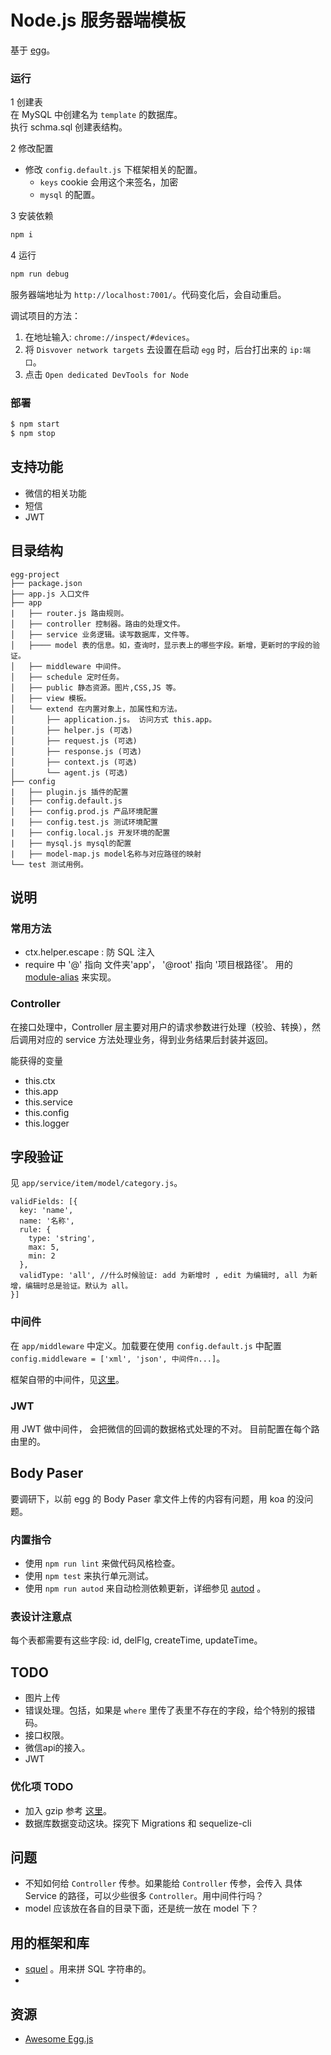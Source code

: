 # Node.js 服务器端模板
基于 [egg](https://eggjs.org)。

### 运行
1 创建表  
在 MySQL 中创建名为 `template` 的数据库。  
执行 schma.sql 创建表结构。

2 修改配置  

* 修改 `config.default.js` 下框架相关的配置。
  * `keys` cookie 会用这个来签名，加密
  * `mysql` 的配置。


3 安装依赖  
```bash
npm i
```

4 运行  
```bash
npm run debug
```

服务器端地址为 `http://localhost:7001/`。代码变化后，会自动重启。

调试项目的方法：  

1. 在地址输入: `chrome://inspect/#devices`。
1. 将 `Disvover network targets` 去设置在启动 `egg` 时，后台打出来的 `ip:端口`。
1. 点击 `Open dedicated DevTools for Node`

### 部署
```bash
$ npm start
$ npm stop
```

## 支持功能
* 微信的相关功能
* 短信
* JWT

## 目录结构
```
egg-project
├── package.json
├── app.js 入口文件
├── app
|   ├── router.js 路由规则。
│   ├── controller 控制器。路由的处理文件。
│   ├── service 业务逻辑。读写数据库，文件等。
│   ├──── model 表的信息。如，查询时，显示表上的哪些字段。新增，更新时的字段的验证。
│   ├── middleware 中间件。
│   ├── schedule 定时任务。
│   ├── public 静态资源。图片,CSS,JS 等。
│   ├── view 模板。
│   └── extend 在内置对象上，加属性和方法。
│       ├── application.js。 访问方式 this.app。
│       ├── helper.js (可选)
│       ├── request.js (可选)
│       ├── response.js (可选)
│       ├── context.js (可选)
│       └── agent.js (可选)
├── config
|   ├── plugin.js 插件的配置
|   ├── config.default.js
│   ├── config.prod.js 产品环境配置
|   ├── config.test.js 测试环境配置
|   ├── config.local.js 开发环境的配置
|   ├── mysql.js mysql的配置
|   ├── model-map.js model名称与对应路径的映射
└── test 测试用例。
```
    
## 说明
### 常用方法
* ctx.helper.escape : 防 SQL 注入
* require 中 '@' 指向 文件夹'app'， '@root' 指向 '项目根路径'。 用的 [module-alias](https://github.com/ilearnio/module-alias) 来实现。

### Controller
在接口处理中，Controller 层主要对用户的请求参数进行处理（校验、转换），然后调用对应的 service 方法处理业务，得到业务结果后封装并返回。

能获得的变量
* this.ctx
* this.app
* this.service
* this.config
* this.logger

## 字段验证
见 `app/service/item/model/category.js`。  

```
validFields: [{
  key: 'name',
  name: '名称',
  rule: {
    type: 'string',
    max: 5,
    min: 2
  },
  validType: 'all', //什么时候验证: add 为新增时 , edit 为编辑时, all 为新增，编辑时总是验证。默认为 all。
}]
```

### 中间件
在 `app/middleware` 中定义。加载要在使用 `config.default.js` 中配置 `config.middleware = ['xml', 'json', 中间件n...]`。

框架自带的中间件，见[这里](https://github.com/eggjs/egg/tree/master/app/middleware)。

### JWT
用 JWT 做中间件， 会把微信的回调的数据格式处理的不对。 目前配置在每个路由里的。

## Body Paser 
要调研下，以前 egg 的 Body Paser 拿文件上传的内容有问题，用 koa 的没问题。

### 内置指令
- 使用 `npm run lint` 来做代码风格检查。
- 使用 `npm test` 来执行单元测试。
- 使用 `npm run autod` 来自动检测依赖更新，详细参见 [autod](https://www.npmjs.com/package/autod) 。

### 表设计注意点
每个表都需要有这些字段: id, delFlg, createTime, updateTime。

## TODO
* 图片上传
* 错误处理。包括，如果是 `where` 里传了表里不存在的字段，给个特别的报错码。
* 接口权限。
* 微信api的接入。
* JWT


### 优化项 TODO
* 加入 gzip 参考 [这里](https://eggjs.org/zh-cn/basics/middleware.html)。
* 数据库数据变动这块。探究下 Migrations 和 sequelize-cli

## 问题
* 不知如何给 `Controller` 传参。如果能给 `Controller` 传参，会传入 具体 Service 的路径，可以少些很多 `Controller`。用中间件行吗？
* model 应该放在各自的目录下面，还是统一放在 model 下？


## 用的框架和库
* [squel](https://github.com/hiddentao/squel) 。用来拼 SQL 字符串的。
* 

## 资源
* [Awesome Egg.js](https://github.com/eggjs/awesome-egg)
